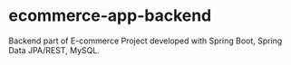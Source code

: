 # ecommerce-app-backend
Backend part of E-commerce Project developed with Spring Boot, Spring Data JPA/REST, MySQL.
